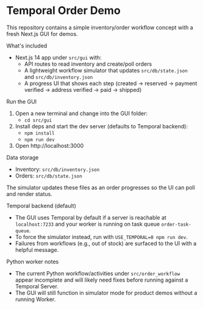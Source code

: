 Temporal Order Demo
===================

This repository contains a simple inventory/order workflow concept with a fresh Next.js GUI for demos.

What's included
- Next.js 14 app under `src/gui` with:
  - API routes to read inventory and create/poll orders
  - A lightweight workflow simulator that updates `src/db/state.json` and `src/db/inventory.json`
  - A progress UI that shows each step (created → reserved → payment verified → address verified → paid → shipped)

Run the GUI
1. Open a new terminal and change into the GUI folder:
   - `cd src/gui`
2. Install deps and start the dev server (defaults to Temporal backend):
   - `npm install`
   - `npm run dev`
3. Open http://localhost:3000

Data storage
- Inventory: `src/db/inventory.json`
- Orders: `src/db/state.json`

The simulator updates these files as an order progresses so the UI can poll and render status.

Temporal backend (default)
- The GUI uses Temporal by default if a server is reachable at `localhost:7233` and your worker is running on task queue `order-task-queue`.
- To force the simulator instead, run with `USE_TEMPORAL=0 npm run dev`.
- Failures from workflows (e.g., out of stock) are surfaced to the UI with a helpful message.

Python worker notes
- The current Python workflow/activities under `src/order_workflow` appear incomplete and will likely need fixes before running against a Temporal Server.
- The GUI will still function in simulator mode for product demos without a running Worker.
